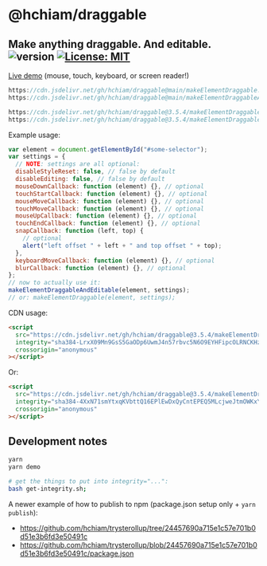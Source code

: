 # @hchiam/draggable

## Make anything draggable. And editable. ![version](https://img.shields.io/github/release/hchiam/draggable) [![License: MIT](https://img.shields.io/badge/License-MIT-yellow.svg)](https://opensource.org/licenses/MIT)

[Live demo](https://codepen.io/hchiam/full/pobxgBo) (mouse, touch, keyboard, or screen reader!)

```js
https://cdn.jsdelivr.net/gh/hchiam/draggable@main/makeElementDraggable.js
https://cdn.jsdelivr.net/gh/hchiam/draggable@main/makeElementDraggableAndEditable.js
```

```js
https://cdn.jsdelivr.net/gh/hchiam/draggable@3.5.4/makeElementDraggable.js
https://cdn.jsdelivr.net/gh/hchiam/draggable@3.5.4/makeElementDraggableAndEditable.js
```

Example usage:

```js
var element = document.getElementById("#some-selector");
var settings = {
  // NOTE: settings are all optional:
  disableStyleReset: false, // false by default
  disableEditing: false, // false by default
  mouseDownCallback: function (element) {}, // optional
  touchStartCallback: function (element) {}, // optional
  mouseMoveCallback: function (element) {}, // optional
  touchMoveCallback: function (element) {}, // optional
  mouseUpCallback: function (element) {}, // optional
  touchEndCallback: function (element) {}, // optional
  snapCallback: function (left, top) {
    // optional
    alert("left offset " + left + " and top offset " + top);
  },
  keyboardMoveCallback: function (element) {}, // optional
  blurCallback: function (element) {}, // optional
};
// now to actually use it:
makeElementDraggableAndEditable(element, settings);
// or: makeElementDraggable(element, settings);
```

CDN usage:

```html
<script
  src="https://cdn.jsdelivr.net/gh/hchiam/draggable@3.5.4/makeElementDraggable.js"
  integrity="sha384-LrxX09Mn9GsS5GaODp6UwmJ4n57rbvc5N6O9EYHFipcOLRNCKHz0uYEQGNtpApsR"
  crossorigin="anonymous"
></script>
```

Or:

```html
<script
  src="https://cdn.jsdelivr.net/gh/hchiam/draggable@3.5.4/makeElementDraggableAndEditable.js"
  integrity="sha384-4XxN71smYtxqKVbttQ16EPlEwDxQyCntEPEQ5MLcjweJtmOWKxY/hll+2EXWweCu"
  crossorigin="anonymous"
></script>
```

## Development notes

```bash
yarn
yarn demo
```

```bash
# get the things to put into integrity="...":
bash get-integrity.sh;
```

A newer example of how to publish to npm (package.json setup only + `yarn publish`):

- <https://github.com/hchiam/trysterollup/tree/24457690a715e1c57e701b0d51e3b6fd3e50491c>
- <https://github.com/hchiam/trysterollup/blob/24457690a715e1c57e701b0d51e3b6fd3e50491c/package.json>
